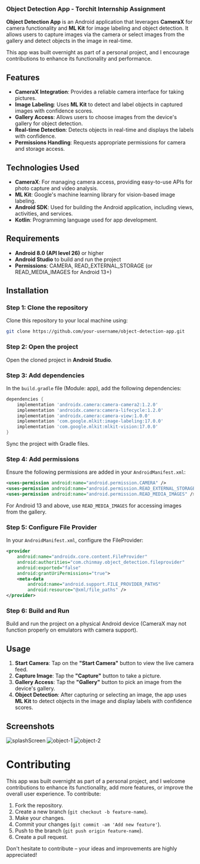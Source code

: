 ### Object Detection App - Torchit Internship Assignment

**Object Detection App** is an Android application that leverages **CameraX** for camera functionality and **ML Kit** for image labeling and object detection. It allows users to capture images via the camera or select images from the gallery and detect objects in the image in real-time.

This app was built overnight as part of a personal project, and I encourage contributions to enhance its functionality and performance.

## Features

- **CameraX Integration**: Provides a reliable camera interface for taking pictures.
- **Image Labeling**: Uses **ML Kit** to detect and label objects in captured images with confidence scores.
- **Gallery Access**: Allows users to choose images from the device's gallery for object detection.
- **Real-time Detection**: Detects objects in real-time and displays the labels with confidence.
- **Permissions Handling**: Requests appropriate permissions for camera and storage access.
  
## Technologies Used

- **CameraX**: For managing camera access, providing easy-to-use APIs for photo capture and video analysis.
- **ML Kit**: Google's machine learning library for vision-based image labeling.
- **Android SDK**: Used for building the Android application, including views, activities, and services.
- **Kotlin**: Programming language used for app development.

## Requirements

- **Android 8.0 (API level 26)** or higher
- **Android Studio** to build and run the project
- **Permissions**: CAMERA, READ_EXTERNAL_STORAGE (or READ_MEDIA_IMAGES for Android 13+)

## Installation

### Step 1: Clone the repository

Clone this repository to your local machine using:

```bash
git clone https://github.com/your-username/object-detection-app.git
```

### Step 2: Open the project

Open the cloned project in **Android Studio**.

### Step 3: Add dependencies

In the `build.gradle` file (Module: app), add the following dependencies:

```gradle
dependencies {
    implementation 'androidx.camera:camera-camera2:1.2.0'
    implementation 'androidx.camera:camera-lifecycle:1.2.0'
    implementation 'androidx.camera:camera-view:1.0.0'
    implementation 'com.google.mlkit:image-labeling:17.0.0'
    implementation 'com.google.mlkit:mlkit-vision:17.0.0'
}
```

Sync the project with Gradle files.

### Step 4: Add permissions

Ensure the following permissions are added in your `AndroidManifest.xml`:

```xml
<uses-permission android:name="android.permission.CAMERA" />
<uses-permission android:name="android.permission.READ_EXTERNAL_STORAGE" />
<uses-permission android:name="android.permission.READ_MEDIA_IMAGES" />
```

For Android 13 and above, use `READ_MEDIA_IMAGES` for accessing images from the gallery.

### Step 5: Configure File Provider

In your `AndroidManifest.xml`, configure the FileProvider:

```xml
<provider
    android:name="androidx.core.content.FileProvider"
    android:authorities="com.chinmay.object_detection.fileprovider"
    android:exported="false"
    android:grantUriPermissions="true">
    <meta-data
        android:name="android.support.FILE_PROVIDER_PATHS"
        android:resource="@xml/file_paths" />
</provider>
```

### Step 6: Build and Run

Build and run the project on a physical Android device (CameraX may not function properly on emulators with camera support).

## Usage

1. **Start Camera**: Tap on the **"Start Camera"** button to view the live camera feed.
2. **Capture Image**: Tap the **"Capture"** button to take a picture.
3. **Gallery Access**: Tap the **"Gallery"** button to pick an image from the device's gallery.
4. **Object Detection**: After capturing or selecting an image, the app uses **ML Kit** to detect objects in the image and display labels with confidence scores.

## Screenshots

![splashScreen](https://github.com/user-attachments/assets/9f5a7236-a775-42f9-8bb0-518f2586c965)
![object-1](https://github.com/user-attachments/assets/2a31ba39-73a2-4fec-9784-59770a2728a6)
![object-2](https://github.com/user-attachments/assets/bc21ecdc-1030-47eb-bb0a-ee74ea79c3c6)



# Contributing

This app was built overnight as part of a personal project, and I welcome contributions to enhance its functionality, add more features, or improve the overall user experience. To contribute:

1. Fork the repository.
2. Create a new branch (`git checkout -b feature-name`).
3. Make your changes.
4. Commit your changes (`git commit -am 'Add new feature'`).
5. Push to the branch (`git push origin feature-name`).
6. Create a pull request.

Don't hesitate to contribute – your ideas and improvements are highly appreciated!


